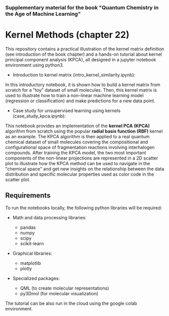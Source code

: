 ### Supplementary material for the book "Quantum Chemistry in the Age of Machine Learning"

# Kernel Methods (chapter 22)

This repository contains a practical illustration of the kernel matrix definition (see introduction 
of the book chapter) and a hands-on tutorial about kernel principal component analysis (KPCA), all
designed in a jupyter notebook environment using python3. 

- Introduction to kernel matrix (intro_kernel_similarity.ipynb):

In this introductory notebook, it is shown how to build a kernel matrix from scratch for a "toy" 
dataset of small molecules. Then, this kernel matrix is used to illustrate how to train a non-linear 
machine learning model (regression or classification) and make predictions for a new data point. 

- Case study for unsupervised learning using kernels (case_study_kpca.ipynb):

This notebook provides an implementation of the **kernel PCA (KPCA)** algorithm from scratch using the
popular **radial basis function (RBF)** kernel as an example. The KPCA algorithm is then applied to a 
real quantum chemical dataset of small molecules covering the compositional and configurational space
of fragmentation reactions involving interhalogen compounds. After training the KPCA model, the two
most important components of the non-linear projections are represented in a 2D scatter plot to 
illustrate how the KPCA method can be used to navigate in the "chemical space" and get new insights
on the relationship between the data distribution and specific molecular properties used as color code 
in the scatter plot.

## Requirements

To run the notebooks locally, the following python libraries will be required:

- Math and data processing libraries:

  - pandas
  - numpy
  - scipy
  - scikit-learn

- Graphical libraries:

  - matplotlib
  - plotly

- Specialized packages:

  - QML (to create molecular representations)
  - py3Dmol (for molecular visualization)

The tutorial can be also run in the cloud using the google colab environment.
